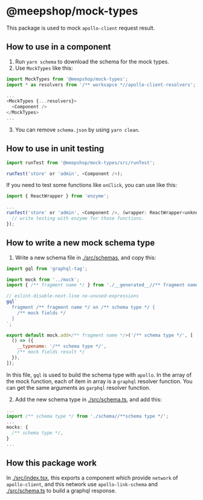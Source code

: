 # @meepshop/mock-types

This package is used to mock `apollo-client` request result.

## How to use in a component

1. Run `yarn schema` to download the schema for the mock types.
2. Use `MockTypes` like this:

```js
import MockTypes from '@meepshop/mock-types';
import * as resolvers from '/** worksapce *//apollo-client-resolvers';

...
<MockTypes {...resolvers}>
  <Component />
</MockTypes>
...
```

3. You can remove `schema.json` by using `yarn clean`.

## How to use in unit testing

```js
import runTest from '@meepshop/mock-types/src/runTest';

runTest('store' or 'admin', <Component />);
```

If you need to test some functions like `onClick`, you can use like this:

```js
import { ReactWrapper } from 'enzyme';

...
runTest('store' or 'admin', <Component />, (wrapper: ReactWrapper<unknown, unknown>) => {
  // write testing with enzyme for those functions.
});
```

## How to write a new mock schema type

1. Write a new schema file in [./src/schemas](./src/schemas), and copy this:

```js
import gql from 'graphql-tag';

import mock from '../mock';
import { /** fragment name */ } from './__generated__//** fragment name */';

// eslint-disable-next-line no-unused-expressions
gql`
  fragment /** fragment name */ on /** schema type */ {
    /** mock fields */
  }
`;

export default mock.add</** fragment name */>('/** schema type */', [
  () => ({
    __typename: '/** schema type */',
    /** mock fields result */
  }),
]);
```

In this file, `gql` is used to build the schema type with `apollo`. In the array of the mock function, each of item in array is a `graphql` resolver function. You can get the same arguments as `garphql` resolver function.

2. Add the new schema type in [./src/schema.ts](./src/schema.ts), and add this:

```js
...
import /** schema type */ from './schema//**schema type */';
...
mocks: {
  /** schema type */,
}
...
```

## How this package work

In [./src/index.tsx](./src/index.tsx), this exports a component which provide `network` of `apollo-client`, and this network use `apollo-link-schema` and [./src/schema.ts](./src/schema.ts) to build a graphql response.
